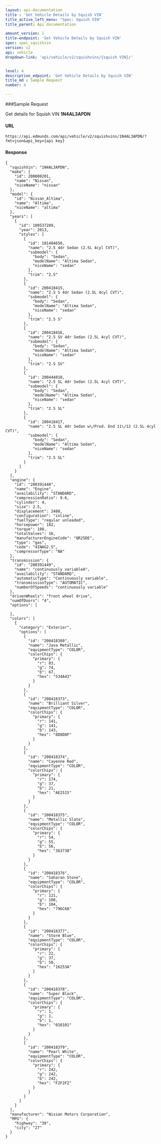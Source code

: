 ```yaml
---
layout: api-documentation
title : 'Get Vehicle Details by Squish VIN'
title_active_left_menu: "Spec: Squish VIN"
title_parent: Api documentation

amount_version: 1
title-endpoint: 'Get Vehicle Details by Squish VIN'
spec: spec_squishvin
version: v2
api: vehicle
dropdown-link: 'api/vehicle/v2/squishvins/{squish VIN}/'


level: 4
description_edpoint: 'Get Vehicle Details by Squish VIN'
title_md : Sample Request
number: 4

---
```


###Sample Request

Get details for Squish VIN **1N4AL3APDN**

#### URL

	https://api.edmunds.com/api/vehicle/v2/squishvins/1N4AL3APDN/?fmt=json&api_key={api key}
	
#### Response
	
	{
	  "squishVin": "1N4AL3APDN",
	  "make": {
	    "id": 200000201,
	    "name": "Nissan",
	    "niceName": "nissan"
	  },
	  "model": {
	    "id": "Nissan_Altima",
	    "name": "Altima",
	    "niceName": "altima"
	  },
	  "years": [
	    {
	      "id": 100537289,
	      "year": 2013,
	      "styles": [
	        {
	          "id": 101404650,
	          "name": "2.5 4dr Sedan (2.5L 4cyl CVT)",
	          "submodel": {
	            "body": "Sedan",
	            "modelName": "Altima Sedan",
	            "niceName": "sedan"
	          },
	          "trim": "2.5"
	        },
	        {
	          "id": 200418415,
	          "name": "2.5 S 4dr Sedan (2.5L 4cyl CVT)",
	          "submodel": {
	            "body": "Sedan",
	            "modelName": "Altima Sedan",
	            "niceName": "sedan"
	          },
	          "trim": "2.5 S"
	        },
	        {
	          "id": 200418416,
	          "name": "2.5 SV 4dr Sedan (2.5L 4cyl CVT)",
	          "submodel": {
	            "body": "Sedan",
	            "modelName": "Altima Sedan",
	            "niceName": "sedan"
	          },
	          "trim": "2.5 SV"
	        },
	        {
	          "id": 200444018,
	          "name": "2.5 SL 4dr Sedan (2.5L 4cyl CVT)",
	          "submodel": {
	            "body": "Sedan",
	            "modelName": "Altima Sedan",
	            "niceName": "sedan"
	          },
	          "trim": "2.5 SL"
	        },
	        {
	          "id": 200418417,
	          "name": "2.5 SL 4dr Sedan w\/Prod. End 11\/12 (2.5L 4cyl CVT)",
	          "submodel": {
	            "body": "Sedan",
	            "modelName": "Altima Sedan",
	            "niceName": "sedan"
	          },
	          "trim": "2.5 SL"
	        }
	      ]
	    }
	  ],
	  "engine": {
	    "id": "200391448",
	    "name": "Engine",
	    "availability": "STANDARD",
	    "compressionRatio": 9.6,
	    "cylinder": 4,
	    "size": 2.5,
	    "displacement": 2488,
	    "configuration": "inline",
	    "fuelType": "regular unleaded",
	    "horsepower": 182,
	    "torque": 180,
	    "totalValves": 16,
	    "manufacturerEngineCode": "QR25DE",
	    "type": "gas",
	    "code": "4INAG2.5",
	    "compressorType": "NA"
	  },
	  "transmission": {
	    "id": "200391449",
	    "name": "continuously variableA",
	    "availability": "STANDARD",
	    "automaticType": "Continuously variable",
	    "transmissionType": "AUTOMATIC",
	    "numberOfSpeeds": "continuously variable"
	  },
	  "drivenWheels": "front wheel drive",
	  "numOfDoors": "4",
	  "options": [

	  ],
	  "colors": [
	    {
	      "category": "Exterior",
	      "options": [
	        {
	          "id": "200418380",
	          "name": "Java Metallic",
	          "equipmentType": "COLOR",
	          "colorChips": {
	            "primary": {
	              "r": 83,
	              "g": 74,
	              "b": 67,
	              "hex": "534A43"
	            }
	          }
	        },
	        {
	          "id": "200418373",
	          "name": "Brilliant Silver",
	          "equipmentType": "COLOR",
	          "colorChips": {
	            "primary": {
	              "r": 141,
	              "g": 141,
	              "b": 143,
	              "hex": "8D8D8F"
	            }
	          }
	        },
	        {
	          "id": "200418374",
	          "name": "Cayenne Red",
	          "equipmentType": "COLOR",
	          "colorChips": {
	            "primary": {
	              "r": 174,
	              "g": 37,
	              "b": 21,
	              "hex": "AE2515"
	            }
	          }
	        },
	        {
	          "id": "200418375",
	          "name": "Metallic Slate",
	          "equipmentType": "COLOR",
	          "colorChips": {
	            "primary": {
	              "r": 54,
	              "g": 55,
	              "b": 56,
	              "hex": "363738"
	            }
	          }
	        },
	        {
	          "id": "200418376",
	          "name": "Saharan Stone",
	          "equipmentType": "COLOR",
	          "colorChips": {
	            "primary": {
	              "r": 121,
	              "g": 108,
	              "b": 104,
	              "hex": "796C68"
	            }
	          }
	        },
	        {
	          "id": "200418377",
	          "name": "Storm Blue",
	          "equipmentType": "COLOR",
	          "colorChips": {
	            "primary": {
	              "r": 22,
	              "g": 37,
	              "b": 58,
	              "hex": "16253A"
	            }
	          }
	        },
	        {
	          "id": "200418378",
	          "name": "Super Black",
	          "equipmentType": "COLOR",
	          "colorChips": {
	            "primary": {
	              "r": 1,
	              "g": 1,
	              "b": 1,
	              "hex": "010101"
	            }
	          }
	        },
	        {
	          "id": "200418379",
	          "name": "Pearl White",
	          "equipmentType": "COLOR",
	          "colorChips": {
	            "primary": {
	              "r": 242,
	              "g": 242,
	              "b": 242,
	              "hex": "F2F2F2"
	            }
	          }
	        }
	      ]
	    }
	  ],
	  "manufacturer": "Nissan Motors Corporation",
	  "MPG": {
	    "highway": "38",
	    "city": "27"
	  }
	}